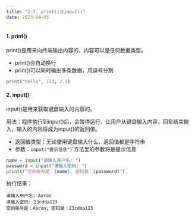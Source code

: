 ```yaml
---
title: "2-7. print()与input()"
date: 2023-04-05
---
```


#### 1. print()
print()是用来向终端输出内容的，内容可以是任何数据类型。  
- print()会自动换行
- print()可以同时输出多条数据，用逗号分割

```python
print("hello", 123, 2.1)
```
#### 2. input()
input()是用来获取键盘输入的内容的。  

用法：程序执行到input()后，会暂停运行，让用户从键盘输入内容，回车结束输入，输入的内容将成为input()的返回值。

- 返回值类型：无论使用键盘输入什么，返回值都是字符串
- 参数：`input("提示信息")` 方法里的参数将是提示信息

```python
name = input("请输入用户名: ")
password = input("请输入密码: ")
print(f"您的账号是：{name}; 密码是：{password}")
```
执行结果：
```
请输入用户名: Aaron
请输入密码: 23cdda123
您的账号是：Aaron; 密码是：23cdda123
```


